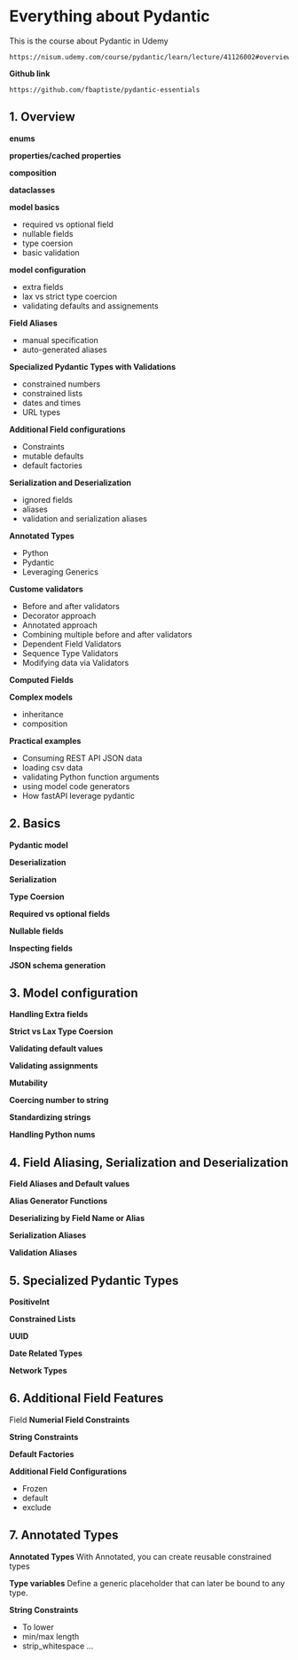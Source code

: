 # Everything about Pydantic

This is the course about Pydantic in Udemy
```
https://nisum.udemy.com/course/pydantic/learn/lecture/41126002#overview
```

**Github link**
```
https://github.com/fbaptiste/pydantic-essentials
```
## 1. Overview

**enums**

**properties/cached properties**

**composition**

**dataclasses**

**model basics**
- required vs optional field 
- nullable fields
- type coersion
- basic validation

**model configuration**
- extra fields
- lax vs strict type coercion
- validating defaults and assignements

**Field Aliases**
- manual specification
- auto-generated aliases

**Specialized Pydantic Types with Validations**
- constrained numbers
- constrained lists
- dates and times
- URL types

**Additional Field configurations**
- Constraints 
- mutable defaults
- default factories

**Serialization and Deserialization**
- ignored fields 
- aliases
- validation and serialization aliases

**Annotated Types**
- Python
- Pydantic
- Leveraging Generics

**Custome validators**
- Before and after validators
- Decorator approach
- Annotated approach
- Combining multiple before and after validators
- Dependent Field Validators
- Sequence Type Validators
- Modifying data via Validators

**Computed Fields**

**Complex models**
- inheritance
- composition

**Practical examples**
- Consuming REST API JSON data
- loading csv data
- validating Python function arguments
- using model code generators
- How fastAPI leverage pydantic



## 2. Basics

**Pydantic model**

**Deserialization**

**Serialization**

**Type Coersion**

**Required vs optional fields**

**Nullable fields**

**Inspecting fields**

**JSON schema generation**

## 3. Model configuration

**Handling Extra fields**

**Strict vs Lax Type Coersion**

**Validating default values**

**Validating assignments**

**Mutability**

**Coercing number to string**

**Standardizing strings**

**Handling Python nums**

## 4. Field Aliasing, Serialization and Deserialization

**Field Aliases and Default values**

**Alias Generator Functions**

**Deserializing by Field Name or Alias**

**Serialization Aliases**

**Validation Aliases**

## 5. Specialized Pydantic Types

**PositiveInt**

**Constrained Lists**

**UUID**

**Date Related Types**

**Network Types**

## 6. Additional Field Features
Field
**Numerial Field Constraints**

**String Constraints**

**Default Factories**

**Additional Field Configurations**
- Frozen
- default 
- exclude

## 7. Annotated Types

**Annotated Types**
With Annotated, you can create reusable constrained types

**Type variables**
Define a generic placeholder that can later be bound to any type.

**String Constraints**
- To lower
- min/max length
- strip_whitespace 
...


